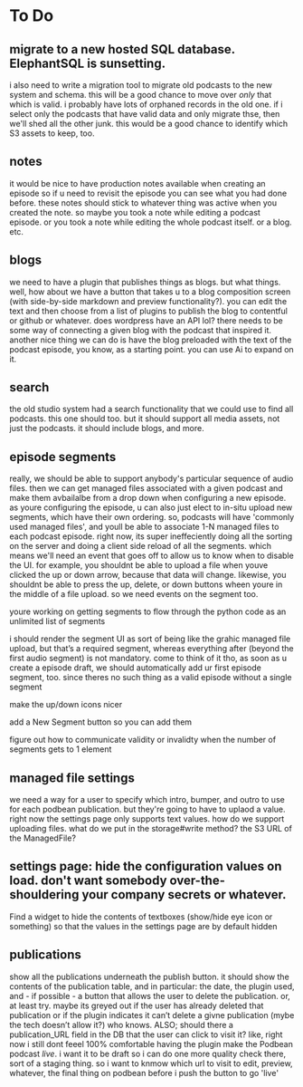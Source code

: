 # To Do  

## migrate to a new hosted SQL database. ElephantSQL is sunsetting. 
i also need to write a migration tool to migrate old podcasts to the new system and schema. this will be a good chance to move over _only_ that which is valid. i probably have lots of orphaned records in the old one. if i select only the podcasts that have valid data and only migrate thse, then we'll shed all the other junk. this would be a good chance to identify which S3 assets to keep, too.

## notes
it would be nice to have production notes available when creating an episode so if u need to revisit the episode you can see what you had done before. these notes should stick to whatever thing was active when you created the note. so maybe you took a note while editing a podcast episode. or you took a note while editing the whole podcast itself. or a blog. etc. 

## blogs 

we need to have a plugin that publishes things as blogs. but what things. well, how about we have a button that takes u to a blog composition screen (with side-by-side markdown and preview functionality?). you can edit the text and then choose from a list of plugins to publish the blog to contentful or github or whatever. does wordpress have an API lol? there needs to be some way of connecting a given blog with the podcast that inspired it. another nice thing we can do is have the blog preloaded with the text of the podcast episode, you know, as a starting point. you can use Ai to expand on it. 

## search
the old studio system had a search functionality that we could use to find all podcasts. this one should too. but it should support all media assets, not just the podcasts. it should include blogs, and more.

## episode segments

really, we should be able to support anybody's particular sequence of audio files.
then we can get managed files associated with a given podcast and make them avbailalbe from a drop down when configuring
a new episode. as youre configuring the episode, u can also just elect to in-situ upload new segments, which have their
own ordering.
so, podcasts will have 'commonly used managed files', and youll be able to associate 1-N managed files to each podcast
episode.
right now, its super ineffeciently doing all the sorting on the server and doing a client side reload of all the
segments. which means we'll need an event that goes off to allow us to know when to disable the UI. for example, you
shouldnt be able to upload a file when youve clicked the up or down arrow, because that data will change. likewise, you
shouldnt be able to press the up, delete, or down buttons wheen youre in the middle of a file upload. so we need events
on the segment too.

youre working on getting segments to flow through the python code as an unlimited list of segments

i should render the segment UI as sort of being like the grahic managed file upload, but that’s a required segment,
whereas everything after (beyond the first audio segment) is not mandatory. come to think of it tho, as soon as u create
a episode draft, we should automatically add ur first episode segment, too. since theres no such thing as a valid
episode without a single segment

make the up/down icons nicer

add a New Segment button so you can add them

figure out how to communicate validity or invalidty when the number of segments gets to 1 element

## managed file settings
we need a way for a user to specify which intro, bumper, and outro to  use for each podbean publication. but they're going to have to uplaod a value. right now the settings page only supports text values. how do we support uploading files. what do we put in the storage#write method? the S3 URL of the ManagedFile?

## settings page: hide the configuration values on load. don't want somebody over-the-shouldering your company secrets or whatever. 
Find a widget to hide the contents of textboxes  (show/hide eye icon or something) so that the values in the settings page are by default hidden


## publications

show all the publications underneath the publish button. it should show the contents of the publication table, and in particular: the date, the plugin used, and - if possible - a button that allows the user to delete the publication. or, at least try. maybe its greyed out if the user has already deleted that publication or if the plugin indicates it can’t delete a givne publication (mybe the tech doesn’t allow it?) who knows. ALSO; should there a publication_URL field in the DB that the user can click to visit it? like, right now i still dont feeel 100% comfortable having the plugin make the Podbean podcast _live_. i want it to be draft so i can do one more quality check there, sort of a staging thing. so i want to knmow which url to visit to edit, preview, whatever, the final thing on podbean before i push the button to go 'live'


